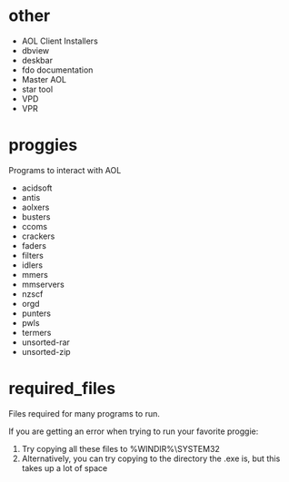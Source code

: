 # other

* AOL Client Installers
* dbview
* deskbar
* fdo documentation
* Master AOL
* star tool
* VPD
* VPR

# proggies

Programs to interact with AOL

* acidsoft
* antis
* aolxers
* busters
* ccoms
* crackers
* faders
* filters
* idlers
* mmers
* mmservers
* nzscf
* orgd
* punters
* pwls
* termers
* unsorted-rar
* unsorted-zip

# required_files

Files required for many programs to run.

If you are getting an error when trying to run your favorite proggie:

1. Try copying all these files to %WINDIR%\SYSTEM32 
2. Alternatively, you can try copying to the directory the .exe is, but this takes up a lot of space

